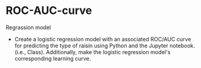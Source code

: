 # ROC-AUC-curve
Regrassion model 
* Create a logistic regression model with an associated ROC/AUC curve for predicting the type of raisin using Python and the Jupyter notebook. (i.e., Class). Additionally, make the logistic regression model's corresponding learning curve. 

